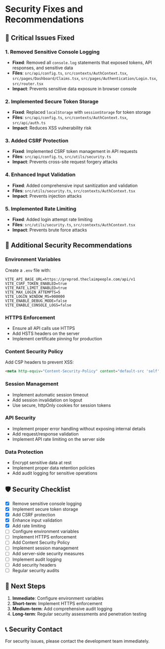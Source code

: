 # Security Fixes and Recommendations

## 🚨 Critical Issues Fixed

### 1. **Removed Sensitive Console Logging**
- **Fixed**: Removed all `console.log` statements that exposed tokens, API responses, and sensitive data
- **Files**: `src/api/config.ts`, `src/contexts/AuthContext.tsx`, `src/pages/Dashboard/Claims.tsx`, `src/pages/Authentication/Login.tsx`, `src/router.tsx`
- **Impact**: Prevents sensitive data exposure in browser console

### 2. **Implemented Secure Token Storage**
- **Fixed**: Replaced `localStorage` with `sessionStorage` for token storage
- **Files**: `src/api/config.ts`, `src/contexts/AuthContext.tsx`, `src/api/auth.ts`
- **Impact**: Reduces XSS vulnerability risk

### 3. **Added CSRF Protection**
- **Fixed**: Implemented CSRF token management in API requests
- **Files**: `src/api/config.ts`, `src/utils/security.ts`
- **Impact**: Prevents cross-site request forgery attacks

### 4. **Enhanced Input Validation**
- **Fixed**: Added comprehensive input sanitization and validation
- **Files**: `src/utils/security.ts`, `src/contexts/AuthContext.tsx`
- **Impact**: Prevents injection attacks

### 5. **Implemented Rate Limiting**
- **Fixed**: Added login attempt rate limiting
- **Files**: `src/utils/security.ts`, `src/contexts/AuthContext.tsx`
- **Impact**: Prevents brute force attacks

## 🔧 Additional Security Recommendations

### Environment Variables
Create a `.env` file with:
```env
VITE_API_BASE_URL=https://preprod.theclaimpeople.com/api/v1
VITE_CSRF_TOKEN_ENABLED=true
VITE_RATE_LIMIT_ENABLED=true
VITE_MAX_LOGIN_ATTEMPTS=5
VITE_LOGIN_WINDOW_MS=900000
VITE_ENABLE_DEBUG_MODE=false
VITE_ENABLE_CONSOLE_LOGS=false
```

### HTTPS Enforcement
- Ensure all API calls use HTTPS
- Add HSTS headers on the server
- Implement certificate pinning for production

### Content Security Policy
Add CSP headers to prevent XSS:
```html
<meta http-equiv="Content-Security-Policy" content="default-src 'self'; script-src 'self' 'unsafe-inline'; style-src 'self' 'unsafe-inline';">
```

### Session Management
- Implement automatic session timeout
- Add session invalidation on logout
- Use secure, httpOnly cookies for session tokens

### API Security
- Implement proper error handling without exposing internal details
- Add request/response validation
- Implement API rate limiting on the server side

### Data Protection
- Encrypt sensitive data at rest
- Implement proper data retention policies
- Add audit logging for sensitive operations

## 🛡️ Security Checklist

- [x] Remove sensitive console logging
- [x] Implement secure token storage
- [x] Add CSRF protection
- [x] Enhance input validation
- [x] Add rate limiting
- [ ] Configure environment variables
- [ ] Implement HTTPS enforcement
- [ ] Add Content Security Policy
- [ ] Implement session management
- [ ] Add server-side security measures
- [ ] Implement audit logging
- [ ] Add security headers
- [ ] Regular security audits

## 🚀 Next Steps

1. **Immediate**: Configure environment variables
2. **Short-term**: Implement HTTPS enforcement
3. **Medium-term**: Add comprehensive audit logging
4. **Long-term**: Regular security assessments and penetration testing

## 📞 Security Contact

For security issues, please contact the development team immediately. 